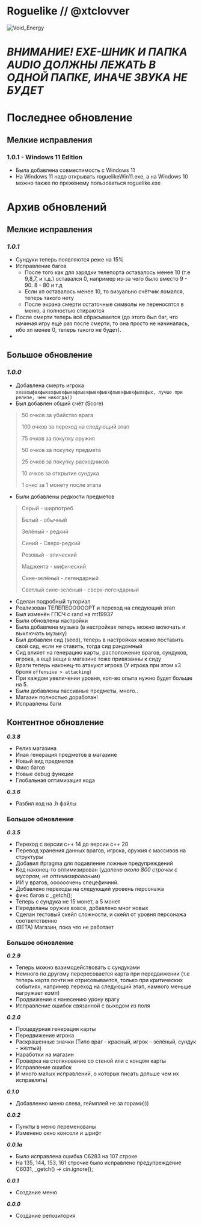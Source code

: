 # Roguelike // @xtclovver
![Void_Energy](https://user-images.githubusercontent.com/44809071/169587153-9becb7fe-e3bb-4edf-a5d3-54873e1b2b3c.png)
# **_ВНИМАНИЕ! EXE-ШНИК И ПАПКА AUDIO ДОЛЖНЫ ЛЕЖАТЬ В ОДНОЙ ПАПКЕ, ИНАЧЕ ЗВУКА НЕ БУДЕТ_**
# Последнее обновление
## Мелкие исправления
### 1.0.1 - Windows 11 Edition
 - Была добавлена совместимость с Windows 11
  - На Windows 11 надо открывать roguelikeWin11.exe, а на Windows 10 можно также по преженему пользоваться roguelike.exe

# Архив обновлений
## Мелкие исправления
### **_1.0.1_**
- Сундуки теперь появляются реже на 15%
- Исправление багов
	- После того как для зарядки телепорта оставалось менее 10 (т.е 9,8,7, и т.д.) оставался 0, например из-за чего было вместо 9 - 90. 8 - 80 и т.д
	- Если хп оставалось менее 10, то визуально счётчик ломался, теперь такого нету
	- После экрана смерти остаточные символы не переносятся в меню, а полностью стираются
- После смерти теперь всё сбрасывается (до этого был баг, что начиная игру ещё раз после смерти, то она просто не начиналась, ибо хп менее 0, теперь такого не будет).
- 
## Большое обновление
### **_1.0.0_**
 - Добавлена смерть игрока `ххвахыфвхфыхвхфывхфыхвфхывхфывхфывхфхывхфывхфыхвфых, лучше при релизе, чем никогда))`
 - Был добавлен общий счёт (Score)
> 50 очков за убийство врага
> 
> 100 очков за переход на следующий этап
> 
> 75 очков за покупку оружия
> 
> 50 очков за покупку предмета
>
> 25 очков за покупку расходников
> 
> 10 очков за открытие сундука
> 
> 1 очко за 1 монету после этапа

 - Были добавлены редкости предметов
> Серый - ширпотреб
> 
> Белый - обычный
> 
> Зелёный - редкий
> 
> Синий - Сверх-редкий
> 
> Розовый - эпический
> 
> Маджента - мифический
> 
> Сине-зелёный - легендарный
> 
> Светлый сине-зелёный - сверх-легендарный

- Сделан подробный туториал
 - Реализован ТЕЛЕПЕОООООРТ и переход на следующий этап
 - Был изменён ГПСЧ с rand на mt19937
 - Были обновлены настройки
 - Была добавлена музыка (в настройках теперь можно включать и выключать музыку)
 - Был добавлен сид (seed), теперь в настройках можно поставить свой сид, если не ставить, тогда сид рандомный
 - Сид влияет на генерацию карты, расположение врагов, сундуков, игрока, а ещё вещи в магазине тоже привязанны к сиду
 - Враги теперь наконец-то атакуют игрока (У игрока при этом x3 броня `offensive > attacking`)
 - При каждом увеличении уровня, кол-во опыта нужно будет больше на 5.
 - Были добавлены пассивные предметы, много..
 - Магазин полностью доработан!
 - Исправлены баги

## Контентное обновление
**_0.3.8_**
 - Релиз магазина
 - Иная генерация  предметов в магазине
 - Новый вид предметов
 - Фикс багов
 - Новые debug функции
 - Глобальная оптимизация кода

 **_0.3.6_**
 - Разбил код на .h файлы
### Большое обновление
 **_0.3.5_**
- Переход с версии c++ 14 до версии c++ 20
- Перевод хранения данных врагов, игрока, оружия с массивов на структуры
- Добавил #pragma для подавление ложные предупреждений
- Код наконец-то оптимизирован (_удалено около 800 строчек с мусором, не оптимизированым_)
- ИИ у врагов, оооооочень спецефичний.
- Добавлено переходы на следующий уровень персонажа
- фикс багов с _getch();
- Теперь с сундука не 15 монет, а 5 монет
- Переделаны оружие вовсе, добавлено мног новых
- Сделан тестовый скейл сложности, и скейл от уровня персонажа соответственно
- (BETA) Магазин, пока что не работает
### Большое обновление
**_0.2.9_**
 - Теперь можно взаимодействовать с сундуками
 - Немного по другому перересовается карта при передвижении (т.е теперь карта почти не отрисовывается, только при критических событиях, например переход на следующий этап, намного меньше нагружает комп)
 - Продвижение к нанесению урону врагу
 - Исправление ошибок связанной с выходом из поля

**_0.2.0_**
- Процедурная генерация карты
- Передвижение игрока
- Раскрашенные значки (Типо враг - красный, игрок - зелёный, сундук - жёлтый)
- Наработки на магазин
- Проверка на столкновение со стеной или с концом карты
- Исправление ошибок
- И много малых исправлений, о которых писать дольше чем их исправлять)

**_0.1.0_**
- Добавленно меню слева, геймплей не за горами)))

**_0.0.2_**
- Пункты в меню переменованы
- Изменено окно консоли и шрифт

**_0.0.1a_**
- Было исправлена ошибка C6283 на 107 строке
- На 135, 144, 153, 161 строчке было исправлено предупреждение C6031, _getch() -> cin.ignore();

**_0.0.1_**
- Создание меню

**_0.0.0_**
- Создание репозитория
